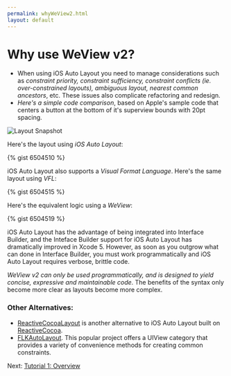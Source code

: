 ```yaml
---
permalink: whyWeView2.html
layout: default
---
```


# Why use WeView v2?


<!-- TEMPLATE START -->

* When using iOS Auto Layout you need to manage considerations such as _constraint priority, constraint sufficiency, constraint conflicts (ie. over-constrained layouts), ambiguous layout, nearest common ancestors_, etc.  These issues also complicate refactoring and redesign.  
* _Here's a simple code comparison_, based on Apple's sample code that centers a button at the bottom of it's superview bounds with 20pt spacing.

![Layout Snapshot](images/snapshot-5B46EB1B-30D4-4FAE-8BC7-D76FA3BBE6CA-34104-00011AA1BCCB403A.png)

Here's the layout using _iOS Auto Layout_:

{% gist 6504510 %}

iOS Auto Layout also supports a _Visual Format Language_.  Here's the same layout using _VFL_:

{% gist 6504515 %}

Here's the equivalent logic using a _WeView_:

{% gist 6504519 %}

iOS Auto Layout has the advantage of being integrated into Interface Builder, and the Inteface Builder support for iOS Auto Layout has dramatically improved in Xcode 5.  However, as soon as you outgrow what can done in Interface Builder, you must work programmatically and iOS Auto Layout requires verbose, brittle code. 

_WeView v2 can only be used programmatically, and is designed to yield concise, expressive and maintainable code_.  The benefits of the syntax only become more clear as layouts become more complex.

### Other Alternatives:

* [ReactiveCocoaLayout](https://github.com/ReactiveCocoa/ReactiveCocoaLayout) is another alternative to iOS Auto Layout built on [ReactiveCocoa](https://github.com/ReactiveCocoa/ReactiveCocoa).  
* [FLKAutoLayout](https://github.com/dkduck/FLKAutoLayout).  This popular project offers a UIView category that provides a variety of convenience methods for creating common constraints.

<!-- TEMPLATE END -->

<p class="nextLink">Next:  <a href="TutorialOverview.html">Tutorial 1: Overview</a></p>